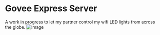 # Govee Express Server
A work in progress to let my partner control my wifi LED lights from across the globe.
![image](https://user-images.githubusercontent.com/50963144/192930341-7eb095f7-598e-46b9-8fc8-5b989ba04e93.png)
